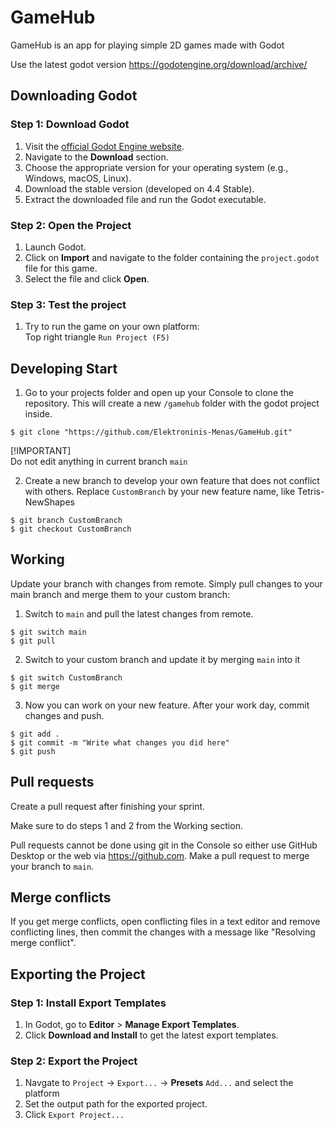 # GameHub

GameHub is an app for playing simple 2D games made with Godot

Use the latest godot version https://godotengine.org/download/archive/

## Downloading Godot

### Step 1: Download Godot

1. Visit the [official Godot Engine website](https://godotengine.org/).
2. Navigate to the **Download** section.
3. Choose the appropriate version for your operating system (e.g., Windows, macOS, Linux).
4. Download the stable version (developed on 4.4 Stable).
5. Extract the downloaded file and run the Godot executable.

### Step 2: Open the Project

1. Launch Godot.
2. Click on **Import** and navigate to the folder containing the `project.godot` file for this game.
3. Select the file and click **Open**.

### Step 3: Test the project

1. Try to run the game on your own platform:  
   Top right triangle `Run Project (F5)`

## Developing Start

1. Go to your projects folder and open up your Console to clone the repository. This will create a new `/gamehub` folder with the godot project inside.

```pwsh
$ git clone "https://github.com/Elektroninis-Menas/GameHub.git"
```

[!IMPORTANT]  
Do not edit anything in current branch `main`

2. Create a new branch to develop your own feature that does not conflict with others. Replace `CustomBranch` by your new feature name, like Tetris-NewShapes

```pwsh
$ git branch CustomBranch
$ git checkout CustomBranch
```

## Working

Update your branch with changes from remote. Simply pull changes to your main branch and merge them to your custom branch:

1. Switch to `main` and pull the latest changes from remote.

```pwsh
$ git switch main
$ git pull
```

2. Switch to your custom branch and update it by merging `main` into it

```pwsh
$ git switch CustomBranch
$ git merge
```

3. Now you can work on your new feature. After your work day, commit changes and push.

```pwsh
$ git add .
$ git commit -m "Write what changes you did here"
$ git push
```

## Pull requests

Create a pull request after finishing your sprint.

Make sure to do steps 1 and 2 from the Working section.

Pull requests cannot be done using git in the Console so either use GitHub Desktop or the web via https://github.com. Make a pull request to merge your branch to `main`.

## Merge conflicts

If you get merge conflicts, open conflicting files in a text editor and remove conflicting lines, then commit the changes with a message like "Resolving merge conflict".

## Exporting the Project

### Step 1: Install Export Templates

1. In Godot, go to **Editor** > **Manage Export Templates**.
2. Click **Download and Install** to get the latest export templates.

### Step 2: Export the Project

1. Navgate to `Project` -> `Export...` -> **Presets** `Add...` and select the platform
2. Set the output path for the exported project.
3. Click `Export Project...`
